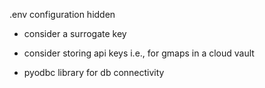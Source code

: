 .env configuration hidden

- consider a surrogate key

- consider storing api keys i.e., for gmaps in a cloud vault

- pyodbc library for db connectivity
